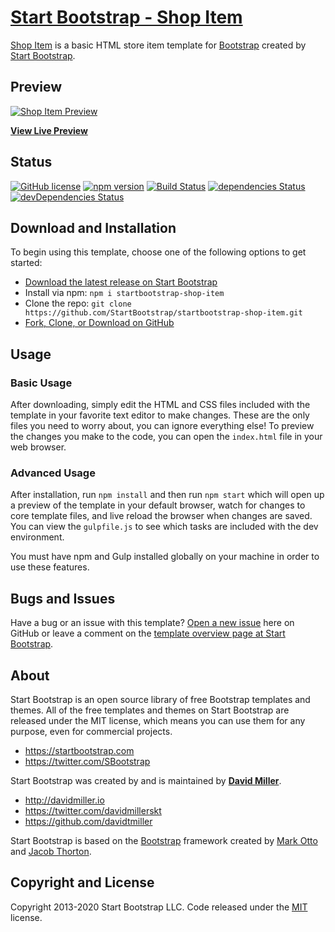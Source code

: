 # [Start Bootstrap - Shop Item](https://startbootstrap.com/templates/shop-item/)

[Shop Item](https://startbootstrap.com/templates/shop-item/) is a basic HTML store item template for [Bootstrap](https://getbootstrap.com/) created by [Start Bootstrap](https://startbootstrap.com/).

## Preview

[![Shop Item Preview](https://startbootstrap.com/assets/img/screenshots/templates/shop-item.png)](https://startbootstrap.github.io/startbootstrap-shop-item/)

**[View Live Preview](https://startbootstrap.github.io/startbootstrap-shop-item/)**

## Status

[![GitHub license](https://img.shields.io/badge/license-MIT-blue.svg)](https://raw.githubusercontent.com/StartBootstrap/startbootstrap-shop-item/master/LICENSE)
[![npm version](https://img.shields.io/npm/v/startbootstrap-shop-item.svg)](https://www.npmjs.com/package/startbootstrap-shop-item)
[![Build Status](https://travis-ci.org/StartBootstrap/startbootstrap-shop-item.svg?branch=master)](https://travis-ci.org/StartBootstrap/startbootstrap-shop-item)
[![dependencies Status](https://david-dm.org/StartBootstrap/startbootstrap-shop-item/status.svg)](https://david-dm.org/StartBootstrap/startbootstrap-shop-item)
[![devDependencies Status](https://david-dm.org/StartBootstrap/startbootstrap-shop-item/dev-status.svg)](https://david-dm.org/StartBootstrap/startbootstrap-shop-item?type=dev)

## Download and Installation

To begin using this template, choose one of the following options to get started:

* [Download the latest release on Start Bootstrap](https://startbootstrap.com/templates/shop-item/)
* Install via npm: `npm i startbootstrap-shop-item`
* Clone the repo: `git clone https://github.com/StartBootstrap/startbootstrap-shop-item.git`
* [Fork, Clone, or Download on GitHub](https://github.com/StartBootstrap/startbootstrap-shop-item)

## Usage

### Basic Usage

After downloading, simply edit the HTML and CSS files included with the template in your favorite text editor to make changes. These are the only files you need to worry about, you can ignore everything else! To preview the changes you make to the code, you can open the `index.html` file in your web browser.

### Advanced Usage

After installation, run `npm install` and then run `npm start` which will open up a preview of the template in your default browser, watch for changes to core template files, and live reload the browser when changes are saved. You can view the `gulpfile.js` to see which tasks are included with the dev environment.

You must have npm and Gulp installed globally on your machine in order to use these features.

## Bugs and Issues

Have a bug or an issue with this template? [Open a new issue](https://github.com/StartBootstrap/startbootstrap-shop-item/issues) here on GitHub or leave a comment on the [template overview page at Start Bootstrap](https://startbootstrap.com/templates/shop-item/).

## About

Start Bootstrap is an open source library of free Bootstrap templates and themes. All of the free templates and themes on Start Bootstrap are released under the MIT license, which means you can use them for any purpose, even for commercial projects.

* <https://startbootstrap.com>
* <https://twitter.com/SBootstrap>

Start Bootstrap was created by and is maintained by **[David Miller](http://davidmiller.io/)**.

* <http://davidmiller.io>
* <https://twitter.com/davidmillerskt>
* <https://github.com/davidtmiller>

Start Bootstrap is based on the [Bootstrap](https://getbootstrap.com/) framework created by [Mark Otto](https://twitter.com/mdo) and [Jacob Thorton](https://twitter.com/fat).

## Copyright and License

Copyright 2013-2020 Start Bootstrap LLC. Code released under the [MIT](https://github.com/StartBootstrap/startbootstrap-shop-item/blob/gh-pages/LICENSE) license.
